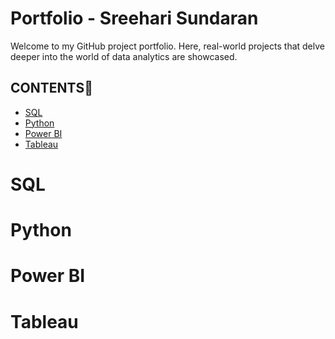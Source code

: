 # Portfolio - Sreehari Sundaran

Welcome to my GitHub project portfolio. Here, real-world projects that delve deeper into the world of data analytics are showcased.

<h2>CONTENTS📝</h2>
<ul>
  <li><a href="#sql">SQL</a></li>
   <li><a href="#python">Python</a></li>
   <li><a href="#powerbi">Power BI</a></li>
   <li><a href="#tableau">Tableau</a></li>
</ul>
<h1><a name="sql">SQL</a></h1>
 
<h1><a name="python">Python</a></h1>

<h1><a name="powerbi">Power BI</a></h1>

<h1><a name="tableau">Tableau</a></h1>
